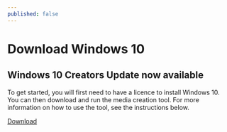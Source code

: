 ```yaml
---
published: false
---
```

# Download Windows 10

## Windows 10 Creators Update now available

To get started, you will first need to have a licence to install Windows 10. You can then download and run the media creation tool. For more information on how to use the tool, see the instructions below.

[Download](http://go.microsoft.com/fwlink/?LinkId=691209)

